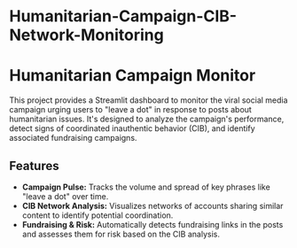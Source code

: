 # Humanitarian-Campaign-CIB-Network-Monitoring

# Humanitarian Campaign Monitor

This project provides a Streamlit dashboard to monitor the viral social media campaign urging users to "leave a dot" in response to posts about humanitarian issues. It's designed to analyze the campaign's performance, detect signs of coordinated inauthentic behavior (CIB), and identify associated fundraising campaigns.

## Features

- **Campaign Pulse:** Tracks the volume and spread of key phrases like "leave a dot" over time.
- **CIB Network Analysis:** Visualizes networks of accounts sharing similar content to identify potential coordination.
- **Fundraising & Risk:** Automatically detects fundraising links in the posts and assesses them for risk based on the CIB analysis.
